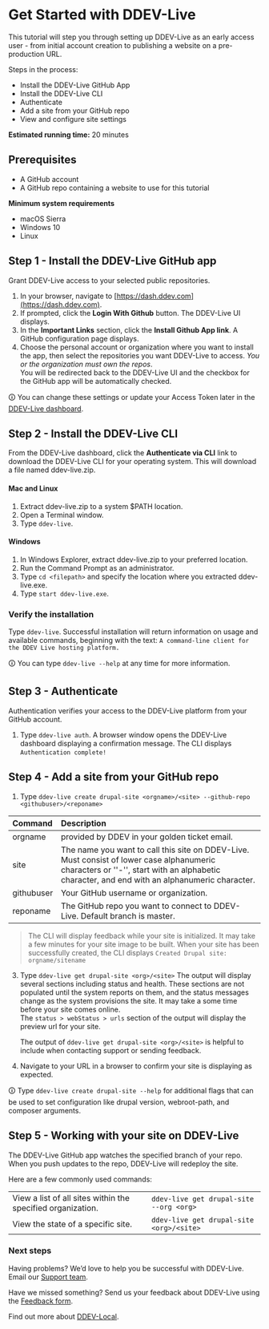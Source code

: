 ﻿
# Get Started with DDEV-Live

This tutorial will step you through setting up DDEV-Live as an early access user - from initial account creation to publishing a website on a pre-production URL.

Steps in the process:
*   Install the DDEV-Live GitHub App
*   Install the DDEV-Live CLI
*   Authenticate
*   Add a site from your GitHub repo
*   View and configure site settings

**Estimated running time:** 20 minutes

## Prerequisites
*   A GitHub account
*   A GitHub repo containing a website to use for this tutorial

**Minimum system requirements**
- macOS Sierra
- Windows 10
- Linux

## Step 1 - Install the DDEV-Live GitHub app

Grant DDEV-Live access to your selected public repositories.
1. In your browser, navigate to [https://dash.ddev.com](https://dash.ddev.com).
2. If prompted, click the **Login With Github** button. The DDEV-Live UI displays.
3. In the **Important Links** section, click the **Install Github App link**. A GitHub configuration page displays.
4. Choose the personal account or organization where you want to install the app, then select the repositories you want DDEV-Live to access. *You or the organization must own the repos*.  
You will be redirected back to the DDEV-Live UI and the checkbox for the GitHub app will be automatically checked.

🛈 You can change these settings or update your Access Token later in the [DDEV-Live dashboard](https://dash.ddev.com/settings/).

## Step 2 - Install the DDEV-Live CLI
From the DDEV-Live dashboard, click the **Authenticate via CLI** link to download the DDEV-Live CLI for your operating system. This will download a file named ddev-live.zip.

#### Mac and Linux
1. Extract ddev-live.zip to a system $PATH location.
2. Open a Terminal window.
3. Type `ddev-live`.

#### Windows
1. In Windows Explorer, extract ddev-live.zip to your preferred location.
2. Run the Command Prompt as an administrator.
3. Type `cd <filepath>` and specify the location where you extracted ddev-live.exe.
4. Type `start ddev-live.exe`.

### Verify the installation

Type `ddev-live`. Successful installation will return information on usage and available commands, beginning with the text:  `A command-line client for the DDEV Live hosting platform.`

🛈 You can type `ddev-live --help` at any time for more information.

## Step 3 - Authenticate

Authentication verifies your access to the DDEV-Live platform from your GitHub account.
1. Type `ddev-live auth`.
A browser window opens the DDEV-Live dashboard displaying a confirmation message. The CLI displays `Authentication complete!`

## Step 4 - Add a site from your GitHub repo

1. Type `ddev-live create drupal-site <orgname>/<site> --github-repo <githubuser>/<reponame>`
>
|Command|Description |
|:--|:--|
|orgname|provided by DDEV in your golden ticket email.|
|site|The name you want to call this site on DDEV-Live. Must consist of lower case alphanumeric characters or ''-'', start with an alphabetic character, and end with an alphanumeric character.|
|githubuser|Your GitHub username or organization.|
|reponame|The GitHub repo you want to connect to DDEV-Live. Default branch is master.|
>The CLI will display feedback while your site is initialized. It may take a few minutes for your site image to be built. When your site has been successfully created, the CLI displays `Created Drupal site: orgname/sitename`
3. Type `ddev-live get drupal-site <org>/<site>`
The output will display several sections including status and health. These sections are not populated until the system reports on them, and the status messages change as the system provisions the site. It may take a some time before your site comes online.  
The `status > webStatus > urls` section of the output will display the preview url for your site.

   The output of `ddev-live get drupal-site <org>/<site>` is helpful to include when contacting support or sending feedback.

4. Navigate to your URL in a browser to confirm your site is displaying as expected.

🛈 Type `ddev-live create drupal-site --help` for additional flags that can be used to set configuration like drupal version, webroot-path, and composer arguments.

## Step 5 - Working with your site on DDEV-Live

The DDEV-Live GitHub app watches the specified branch of your repo. When you push updates to the repo, DDEV-Live will redeploy the site.

Here are a few commonly used commands:

|| |
|--|--|
| View a list of all sites within the specified organization. |`ddev-live get drupal-site --org <org>`  |
|  View the state of a specific site.  | `ddev-live get drupal-site <org>/<site>` |

### Next steps

Having problems? We’d love to help you be successful with DDEV-Live. Email our [Support team](mailto:support@drud.com).

Have we missed something? Send us your feedback about DDEV-Live using the [Feedback form](https://dash.ddev.com/feedback/).

Find out more about [DDEV-Local](https://www.drud.com/ddev-local/).
